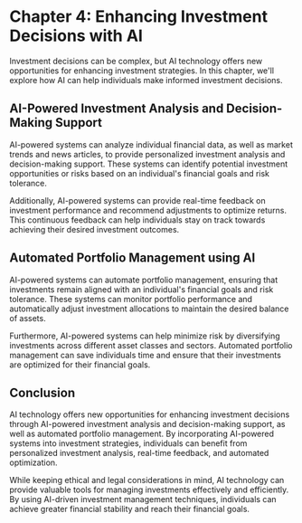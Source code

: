 Chapter 4: Enhancing Investment Decisions with AI
=================================================

Investment decisions can be complex, but AI technology offers new opportunities for enhancing investment strategies. In this chapter, we'll explore how AI can help individuals make informed investment decisions.

AI-Powered Investment Analysis and Decision-Making Support
----------------------------------------------------------

AI-powered systems can analyze individual financial data, as well as market trends and news articles, to provide personalized investment analysis and decision-making support. These systems can identify potential investment opportunities or risks based on an individual's financial goals and risk tolerance.

Additionally, AI-powered systems can provide real-time feedback on investment performance and recommend adjustments to optimize returns. This continuous feedback can help individuals stay on track towards achieving their desired investment outcomes.

Automated Portfolio Management using AI
---------------------------------------

AI-powered systems can automate portfolio management, ensuring that investments remain aligned with an individual's financial goals and risk tolerance. These systems can monitor portfolio performance and automatically adjust investment allocations to maintain the desired balance of assets.

Furthermore, AI-powered systems can help minimize risk by diversifying investments across different asset classes and sectors. Automated portfolio management can save individuals time and ensure that their investments are optimized for their financial goals.

Conclusion
----------

AI technology offers new opportunities for enhancing investment decisions through AI-powered investment analysis and decision-making support, as well as automated portfolio management. By incorporating AI-powered systems into investment strategies, individuals can benefit from personalized investment analysis, real-time feedback, and automated optimization.

While keeping ethical and legal considerations in mind, AI technology can provide valuable tools for managing investments effectively and efficiently. By using AI-driven investment management techniques, individuals can achieve greater financial stability and reach their financial goals.
